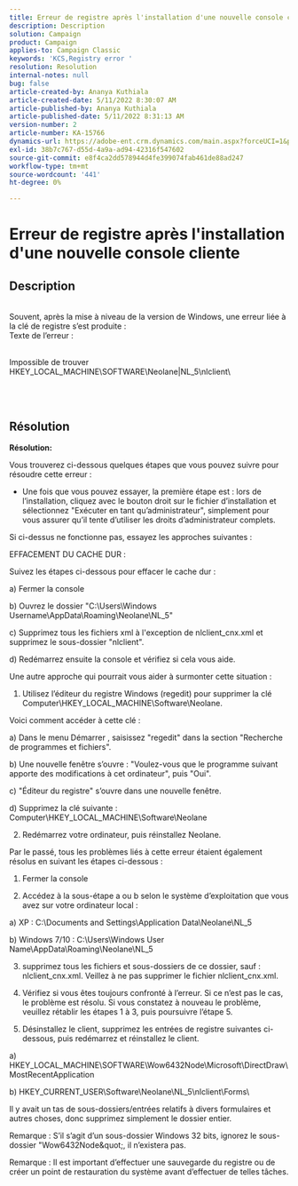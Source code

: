 ```yaml
---
title: Erreur de registre après l'installation d'une nouvelle console cliente
description: Description
solution: Campaign
product: Campaign
applies-to: Campaign Classic
keywords: 'KCS,Registry error '
resolution: Resolution
internal-notes: null
bug: false
article-created-by: Ananya Kuthiala
article-created-date: 5/11/2022 8:30:07 AM
article-published-by: Ananya Kuthiala
article-published-date: 5/11/2022 8:31:13 AM
version-number: 2
article-number: KA-15766
dynamics-url: https://adobe-ent.crm.dynamics.com/main.aspx?forceUCI=1&pagetype=entityrecord&etn=knowledgearticle&id=e321c08f-04d1-ec11-a7b5-0022480a8e40
exl-id: 38b7c767-d55d-4a9a-ad94-42316f547602
source-git-commit: e8f4ca2dd578944d4fe399074fab461de88ad247
workflow-type: tm+mt
source-wordcount: '441'
ht-degree: 0%

---
```


# Erreur de registre après l&#39;installation d&#39;une nouvelle console cliente

## Description

<br>Souvent, après la mise à niveau de la version de Windows, une erreur liée à la clé de registre s’est produite :
<br>Texte de l’erreur :


<br>Impossible de trouver HKEY_LOCAL_MACHINE\SOFTWARE\Neolane|NL_5\nlclient\





<br> <br>

## Résolution

<b>Résolution:</b>


Vous trouverez ci-dessous quelques étapes que vous pouvez suivre pour résoudre cette erreur :





- Une fois que vous pouvez essayer, la première étape est : lors de l’installation, cliquez avec le bouton droit sur le fichier d’installation et sélectionnez &quot;Exécuter en tant qu’administrateur&quot;, simplement pour vous assurer qu’il tente d’utiliser les droits d’administrateur complets.





Si ci-dessus ne fonctionne pas, essayez les approches suivantes :





EFFACEMENT DU CACHE DUR :





Suivez les étapes ci-dessous pour effacer le cache dur :



a) Fermer la console

b) Ouvrez le dossier &quot;C:\Users\Windows Username\AppData\Roaming\Neolane\NL_5&quot;

c) Supprimez tous les fichiers xml à l&#39;exception de nlclient_cnx.xml et supprimez le sous-dossier &quot;nlclient&quot;.





d) Redémarrez ensuite la console et vérifiez si cela vous aide.







Une autre approche qui pourrait vous aider à surmonter cette situation :





1. Utilisez l’éditeur du registre Windows (regedit) pour supprimer la clé Computer\HKEY_LOCAL_MACHINE\Software\Neolane.



Voici comment accéder à cette clé :



a) Dans le menu Démarrer , saisissez &quot;regedit&quot; dans la section &quot;Recherche de programmes et fichiers&quot;.

b) Une nouvelle fenêtre s’ouvre : &quot;Voulez-vous que le programme suivant apporte des modifications à cet ordinateur&quot;, puis &quot;Oui&quot;.

c) &quot;Éditeur du registre&quot; s’ouvre dans une nouvelle fenêtre.

d) Supprimez la clé suivante : Computer\HKEY_LOCAL_MACHINE\Software\Neolane







2. Redémarrez votre ordinateur, puis réinstallez Neolane.







Par le passé, tous les problèmes liés à cette erreur étaient également résolus en suivant les étapes ci-dessous :





1. Fermer la console



2. Accédez à la sous-étape a ou b selon le système d’exploitation que vous avez sur votre ordinateur local :



a) XP : C:\Documents and Settings\Application Data\Neolane\NL_5



b) Windows 7/10 : C:\Users\Windows User Name\AppData\Roaming\Neolane\NL_5



3) supprimez tous les fichiers et sous-dossiers de ce dossier, sauf :  nlclient_cnx.xml. Veillez à ne pas supprimer le fichier nlclient_cnx.xml.



4) Vérifiez si vous êtes toujours confronté à l’erreur. Si ce n’est pas le cas, le problème est résolu. Si vous constatez à nouveau le problème, veuillez rétablir les étapes 1 à 3, puis poursuivre l’étape 5.



5) Désinstallez le client, supprimez les entrées de registre suivantes ci-dessous, puis redémarrez et réinstallez le client.



a) HKEY_LOCAL_MACHINE\SOFTWARE\Wow6432Node\Microsoft\DirectDraw\MostRecentApplication



b) HKEY_CURRENT_USER\Software\Neolane\NL_5\nlclient\Forms\



Il y avait un tas de sous-dossiers/entrées relatifs à divers formulaires et autres choses, donc supprimez simplement le dossier entier.



Remarque : S’il s’agit d’un sous-dossier Windows 32 bits, ignorez le sous-dossier &quot;Wow6432Node\&quot;, il n’existera pas.







Remarque : Il est important d’effectuer une sauvegarde du registre ou de créer un point de restauration du système avant d’effectuer de telles tâches.
